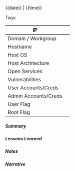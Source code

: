 {{date}} | {{time}}

Tags:



| IP                   |     |
| -------------------- | --- |
| Domain / Workgroup   |     |
| Hostname             |     |
| Host OS              |     |
| Host Architecture    |     |
| Open Services        |     |
| Vulnerabilities      |     |
| User Accounts/Creds  |     |
| Admin Accounts/Creds |     |
| User Flag            |     |
| Root Flag            |     |

##### Summary



##### Lessons Learned



##### Notes



##### Narrative



